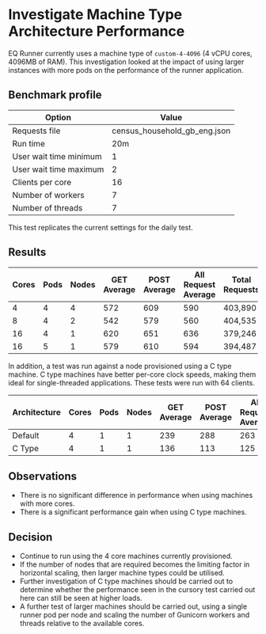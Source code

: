 # Investigate Machine Type Architecture Performance

EQ Runner currently uses a machine type of `custom-4-4096` (4 vCPU cores, 4096MB of RAM). This investigation looked at the impact of using larger instances with more pods on the performance of the runner application.

## Benchmark profile

| Option                 | Value                        |
| ---------------------- | ---------------------------- |
| Requests file          | census_household_gb_eng.json |
| Run time               | 20m                          |
| User wait time minimum | 1                            |
| User wait time maximum | 2                            |
| Clients per core       | 16                           |
| Number of workers      | 7                            |
| Number of threads      | 7                            |

This test replicates the current settings for the daily test.

## Results

| Cores | Pods | Nodes | GET Average | POST Average | All Request Average | Total Requests |
| ----- | ---- | ----- | ----------- | ------------ | ------------------- | -------------- |
| 4     | 4    | 4     | 572         | 609          | 590                 | 403,890        |
| 8     | 4    | 2     | 542         | 579          | 560                 | 404,535        |
| 16    | 4    | 1     | 620         | 651          | 636                 | 379,246        |
| 16    | 5    | 1     | 579         | 610          | 594                 | 394,487        |

In addition, a test was run against a node provisioned using a C type machine. C type machines have better per-core clock speeds, making them ideal for single-threaded applications. These tests were run with 64 clients.

| Architecture | Cores | Pods | Nodes | GET Average | POST Average | All Request Average | Total Requests |
| ------------ | ----- | ---- | ----- | ----------- | ------------ | ------------------- | -------------- |
| Default      | 4     | 1    | 1     | 239         | 288          | 263                 | 128,808        |
| C Type       | 4     | 1    | 1     | 136         | 113          | 125                 | 139,227        |

## Observations

- There is no significant difference in performance when using machines with more cores.
- There is a significant performance gain when using C type machines.

## Decision

- Continue to run using the 4 core machines currently provisioned.
- If the number of nodes that are required becomes the limiting factor in horizontal scaling, then larger machine types could be utilised.
- Further investigation of C type machines should be carried out to determine whether the performance seen in the cursory test carried out here can still be seen at higher loads.
- A further test of larger machines should be carried out, using a single runner pod per node and scaling the number of Gunicorn workers and threads relative to the available cores.
